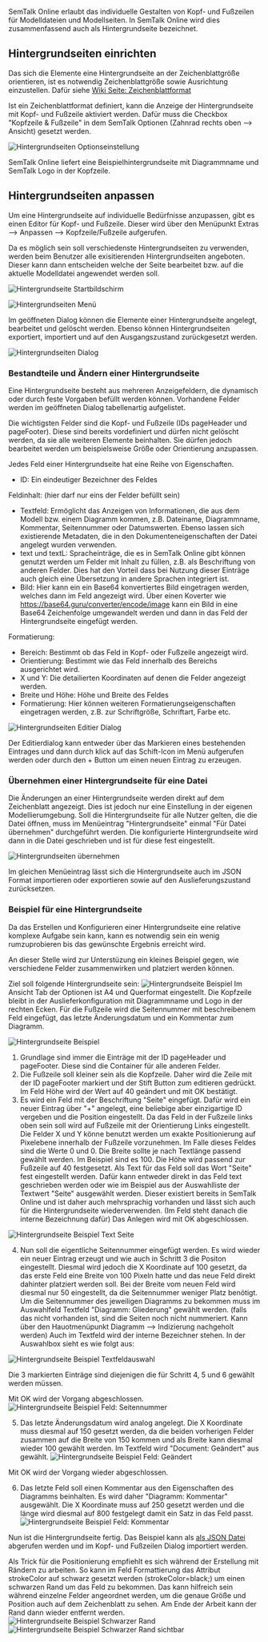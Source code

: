 SemTalk Online erlaubt das individuelle Gestalten von Kopf- und Fußzeilen für Modelldateien und Modellseiten. In SemTalk Online wird dies zusammenfassend auch als Hintergrundseite bezeichnet.

## Hintergrundseiten einrichten

Das sich die Elemente eine Hintergrundseite an der Zeichenblattgröße orientieren, ist es notwendig Zeichenblattgröße sowie Ausrichtung einzustellen. 
Dafür siehe [Wiki Seite: Zeichenblattformat](https://github.com/SemTalkOnline/SemTalkOnline_DE/wiki/Zeichenblattformat)

Ist ein Zeichenblattformat definiert, kann die Anzeige der Hintergrundseite mit Kopf- und Fußzeile aktiviert werden. Dafür muss die Checkbox "Kopfzeile & Fußzeile" in dem SemTalk Optionen (Zahnrad rechts oben --> Ansicht) gesetzt werden.

![Hintergrundseiten Optionseinstellung](./images/hintergrund/Hintergrundoptionen.png)

SemTalk Online liefert eine Beispielhintergrundseite mit Diagrammname und SemTalk Logo in der Kopfzeile.

## Hintergrundseiten anpassen

Um eine Hintergrundseite auf individuelle Bedürfnisse anzupassen, gibt es einen Editor für Kopf- und Fußzeile. Dieser wird über den Menüpunkt Extras --> Anpassen --> Kopfzeile/Fußzeile aufgerufen.

Da es möglich sein soll verschiedenste Hintergrundseiten zu verwenden, werden beim Benutzer alle exisitierenden Hintergrundseiten angeboten. Dieser kann dann entscheiden welche der Seite bearbeitet bzw. auf die aktuelle Modelldatei angewendet werden soll.

![Hintergrundseite Startbildschirm](./images/hintergrund/HintergrundStart.png)

![Hintergrundseiten Menü](./images/hintergrund/HintergrundMenue.png)

Im geöffneten Dialog können die Elemente einer Hintergrundseite angelegt, bearbeitet und gelöscht werden. Ebenso können Hintergrundseiten exportiert, importiert und auf den Ausgangszustand zurückgesetzt werden.

![Hintergrundseiten Dialog](./images/hintergrund/Hintergrunddialog.png)

### Bestandteile und Ändern einer Hintergrundseite

Eine Hintergrundseite besteht aus mehreren Anzeigefeldern, die dynamisch oder durch feste Vorgaben befüllt werden können. 
Vorhandene Felder werden im geöffneten Dialog tabellenartig aufgelistet.

Die wichtigsten Felder sind die Kopf- und Fußzeile (IDs pageHeader und pageFooter). Diese sind bereits vordefiniert und dürfen nicht gelöscht werden, da sie alle weiteren Elemente beinhalten. Sie dürfen jedoch bearbeitet werden um beispielsweise Größe oder Orientierung anzupassen.

Jedes Feld einer Hintergrundseite hat eine Reihe von Eigenschaften.
- ID: Ein eindeutiger Bezeichner des Feldes

Feldinhalt: (hier darf nur eins der Felder befüllt sein)
- Textfeld: Ermöglicht das Anzeigen von Informationen, die aus dem Modell bzw. einem Diagramm kommen, z.B. Dateiname, Diagrammname, Kommentar, Seitennummer oder Datumswerten. Ebenso lassen sich existierende Metadaten, die in den Dokumenteneigenschaften der Datei angelegt wurden verwenden.
- text und textL: Spracheinträge, die es in SemTalk Online gibt können genutzt werden um Felder mit Inhalt zu füllen, z.B. als Beschriftung von anderen Felder. Dies hat den Vorteil dass bei Nutzung dieser Einträge auch gleich eine Übersetzung in andere Sprachen integriert ist.
- Bild: Hier kann ein ein Base64 konvertiertes Bild eingetragen werden, welches dann im Feld angezeigt wird. 
Über einen Koverter wie https://base64.guru/converter/encode/image kann ein Bild in eine Base64 Zeichenfolge umgewandelt werden und dann in das Feld der Hintergrundseite eingefügt werden.

Formatierung:
- Bereich: Bestimmt ob das Feld in Kopf- oder Fußzeile angezeigt wird.
- Orientierung: Bestimmt wie das Feld innerhalb des Bereichs ausgerichtet wird.
- X und Y: Die detailierten Koordinaten auf denen die Felder angezeigt werden.
- Breite und Höhe: Höhe und Breite des Feldes
- Formatierung: Hier können weiteren Formatierungseigenschaften eingetragen werden, z.B. zur Schriftgröße, Schriftart, Farbe etc.

![Hintergrundseiten Editier Dialog](./images/hintergrund/HintergrundseiteEdit.png)

Der Editierdialog kann entweder über das Markieren eines bestehenden Eintrages und dann durch klick auf das Schift-Icon im Menü aufgerufen werden oder durch den + Button um einen neuen Eintrag zu erzeugen.

### Übernehmen einer Hintergrundseite für eine Datei

Die Änderungen an einer Hintergrundseite werden direkt auf dem Zeichenblatt angezeigt. Dies ist jedoch nur eine Einstellung in der eigenen Modellierumgebung. Soll die Hintergrundseite für alle Nutzer gelten, die die Datei öffnen, muss im Menüeintrag "Hintergrundseite" einmal "Für Datei übernehmen" durchgeführt werden. Die konfigurierte Hintergrundseite wird dann in die Datei geschrieben und ist für diese fest eingestellt.

![Hintergrundseiten übernehmen](./images/hintergrund/Hintergrundseiteuebernehmen.png)

Im gleichen Menüeintrag lässt sich die Hintergrundseite auch im JSON Format importieren oder exportieren sowie auf den Auslieferungszustand zurücksetzen.

### Beispiel für eine Hintergrundseite

Da das Erstellen und Konfigurieren einer Hintergrundseite eine relative komplexe Aufgabe sein kann, kann es notwendig sein ein wenig rumzuprobieren bis das gewünschte Ergebnis erreicht wird.

An dieser Stelle wird zur Unterstüzung ein kleines Beispiel gegen, wie verschiedene Felder zusammenwirken und platziert werden können.

Ziel soll folgende Hintergrundseite sein:
![Hintergrundseite Beispiel](./images/hintergrund/HintergrundseitebeispielDiagramm.png)
Im Ansicht Tab der Optionen ist A4 und Querformat eingestellt.
Die Kopfzeile bleibt in der Auslieferkonfiguration mit Diagrammname und Logo in der rechten Ecken.
Für die Fußzeile wird die Seitennummer mit beschreibenem Feld eingefügt, das letzte Änderungsdatum und ein Kommentar zum Diagramm.

![Hintergrundseite Beispiel](./images/hintergrund/Hintergrundseitebeispiel.png)

1. Grundlage sind immer die Einträge mit der ID pageHeader und pageFooter. Diese sind die Container für alle anderen Felder.
2. Die Fußzeile soll kleiner sein als die Kopfzeile. Daher wird die Zeile mit der ID pageFooter markiert und der Stift Button zum editieren gedrückt. Im Feld Höhe wird der Wert auf 40 geändert und mit OK bestätigt.
3. Es wird ein Feld mit der Beschriftung "Seite" eingefügt. Dafür wird ein neuer Eintrag über "+" angelegt, eine beliebige aber einzigartige ID vergeben und die Position eingestellt. Da das Feld in der Fußzeile links oben sein soll wird auf Fußzeile mit der Orientierung Links eingestellt. 
Die Felder X und Y könne benutzt werden um exakte Positionierung auf Pixelebene innerhalb der Fußzeile vorzunehmen. Im Falle dieses Feldes sind die Werte 0 und 0. Die Breite sollte je nach Textlänge passend gewählt werden. Im Beispiel sind es 100. Die Höhe wird passend zur Fußzeile auf 40 festgesetzt.
Als Text für das Feld soll das Wort "Seite" fest eingestellt werden. Dafür kann entweder direkt in das Feld text geschrieben werden oder wie im Beispiel aus der Auswahlliste der Textwert "Seite" ausgewählt werden. Dieser existiert bereits in SemTalk Online und ist daher auch mehrsprachig vorhanden und lässt sich auch für die Hintergrundseite wiederverwenden. (Im Feld steht danach die interne Bezeichnung dafür)
Das Anlegen wird mit OK abgeschlossen.

![Hintergrundseite Beispiel Text Seite](./images/hintergrund/HintergrundseitebeispielPagenumberText.png)

4. Nun soll die eigentliche Seitennummer eingefügt werden. Es wird wieder ein neuer Eintrag erzeugt und wie auch in Schritt 3 die Positon eingestellt. Diesmal wird jedoch die X Koordinate auf 100 gesetzt, da das erste Feld eine Breite von 100 Pixeln hatte und das neue Feld direkt dahinter platziert werden soll. Bei der Breite vom neuen Feld wird diesmal nur 50 eingestellt, da die Seitennummer weniger Platz benötigt. 
Um die Seitennummer des jeweiligen Diagramms zu bekommen muss im Auswahlfeld Textfeld "Diagramm: Gliederung" gewählt werden. (falls das nicht vorhanden ist, sind die Seiten noch nicht nummeriert. Kann über den Hauotmenüpunkt Diagramm --> Indizierung nachgeholt werden)
Auch im Textfeld wird der interne Bezeichner stehen. In der Auswahlbox sieht es wie folgt aus:

![Hintergrundseite Beispiel Textfeldauswahl](./images/hintergrund/HintergrundseitebeispielTextfeldauswahl.png)

Die 3 markierten Einträge sind diejenigen die für Schritt 4, 5 und 6 gewählt werden müssen.

Mit OK wird der Vorgang abgeschlossen.
![Hintergrundseite Beispiel Feld: Seitennummer](./images/hintergrund/HintergrundseitebeispielPagenumber.png)

5. Das letzte Änderungsdatum wird analog angelegt. Die X Koordinate muss diesmal auf 150 gesetzt werden, da die beiden vorherigen Felder zusammen auf die Breite von 150 kommen und als Breite kann diesmal wieder 100 gewählt werden. Im Textfeld wird "Document: Geändert" aus gewählt.
![Hintergrundseite Beispiel Feld: Geändert](./images/hintergrund/HintergrundseitebeispielModified.png)

Mit OK wird der Vorgang wieder abgeschlossen.

6. Das letzte Feld soll einen Kommentar aus den Eigenschaften des Diagramms beinhalten. Es wird daher "Diagramm: Kommentar" ausgewählt. Die X Koordinate muss auf 250 gesetzt werden und die länge wird diesmal auf 800 festgelegt damit ein Satz in das Feld passt.
![Hintergrundseite Beispiel Feld: Kommentar](./images/hintergrund/HintergrundseitebeispielComment.png)

Nun ist die Hintergrundseite fertig. 
Das Beispiel kann als [als JSON Datei](./Support/HintergrundseiteBeispiel.json) abgerufen werden und im Kopf- und Fußzeilen Dialog importiert werden.

Als Trick für die Positionierung empfiehlt es sich während der Erstellung mit Rändern zu arbeiten. So kann im Feld Formattierung das Attribut strokeColor auf schwarz gesetzt werden (strokeColor=black;) um einen schwarzen Rand um das Feld zu bekommen. Das kann hilfreich sein während einzelne Felder angeordnet werden, um die genaue Größe und Position auch auf dem Zeichenblatt zu sehen. Am Ende der Arbeit kann der Rand dann wieder entfernt werden.
![Hintergrundseite Beispiel Schwarzer Rand](./images/hintergrund/HintergrundseitebeispielStroke.png)
![Hintergrundseite Beispiel Schwarzer Rand sichtbar](./images/hintergrund/HintergrundseiteBeispielStrokeDiagramm.png)





